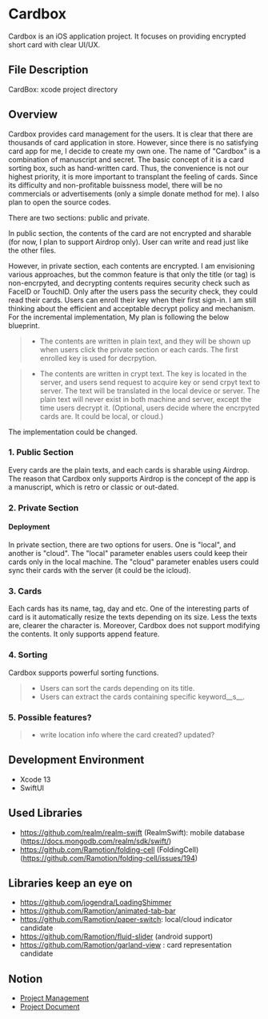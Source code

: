 # Cardbox

Cardbox is an iOS application project.
It focuses on providing encrypted short card with clear UI/UX.


## File Description
CardBox: xcode project directory


## Overview

Cardbox provides card management for the users.
It is clear that there are thousands of card application in store.
However, since there is no satisfying card app for me, I decide to create my own one.
The name of "Cardbox" is a combination of manuscript and secret.
The basic concept of it is a card sorting box, such as hand-written card.
Thus, the convenience is not our highest priority, it is more important to transplant the feeling of cards.
Since its difficulty and non-profitable buissness model, there will be no commercials or advertisements (only a simple donate method for me).
I also plan to open the source codes.


There are two sections: public and private.

In public section, the contents of the card are not encrypted and sharable (for now, I plan to support Airdrop only).
User can write and read just like the other files.

However, in private section, each contents are encrypted.
I am envisioning various approaches, but the common feature is that only the title (or tag) is non-encrpyted, and decrypting contents requires security check such as FaceID or TouchID.
Only after the users pass the security check, they could read their cards.
Users can enroll their key when their first sign-in.
I am still thinking about the efficient and acceptable decrypt policy and mechanism.
For the incremental implementation, My plan is following the below blueprint.


  > * The contents are written in plain text, and they will be shown up when users click the private section or each cards. 
  The first enrolled key is used for decrpytion.

  > * The contents are written in crypt text. 
  The key is located in the server, and users send request to acquire key or send crpyt text to server.
  The text will be translated in the local device or server.
  The plain text will never exist in both machine and server, except the time users decrypt it.
  (Optional, users decide where the encrpyted cards are.
   It could be local, or cloud.)


The implementation could be changed.


### 1. Public Section

Every cards are the plain texts, and each cards is sharable using Airdrop.
The reason that Cardbox only supports Airdrop is the concept of the app is a manuscript, which is retro or classic or out-dated.


### 2. Private Section  

#### Deployment

In private section, there are two options for users.
One is "local", and another is "cloud".
The "local" parameter enables users could keep their cards only in the local machine.
The "cloud" parameter enables users could sync their cards with the server (it could be the icloud).


### 3. Cards

Each cards has its name, tag, day and etc.
One of the interesting parts of card is it automatically resize the texts depending on its size.
Less the texts are, clearer the character is.
Moreover, Cardbox does not support modifying the contents. 
It only supports append feature.


### 4. Sorting

Cardbox supports powerful sorting functions.
  > * Users can sort the cards depending on its title.
  > * Users can extract the cards containing specific keyword__s__.


### 5. Possible features?

  > * write location info where the card created? updated?

## Development Environment
  * Xcode 13
  * SwiftUI 


## Used Libraries
  * https://github.com/realm/realm-swift (RealmSwift): mobile database (https://docs.mongodb.com/realm/sdk/swift/)
  * https://github.com/Ramotion/folding-cell (FoldingCell) (https://github.com/Ramotion/folding-cell/issues/194)


## Libraries keep an eye on
  * https://github.com/jogendra/LoadingShimmer
  * https://github.com/Ramotion/animated-tab-bar 
  * https://github.com/Ramotion/paper-switch: local/cloud indicator candidate
  * https://github.com/Ramotion/fluid-slider (android support)
  * https://github.com/Ramotion/garland-view : card representation candidate

## Notion
  * [Project Management](https://seen-fact-e72.notion.site/CardBox-bb5bce7e77c8452887465d6e9a5a35fd)
  * [Project Document](https://seen-fact-e72.notion.site/3eecd6b7806747cf9046dd37e7f5e2d8?v=285285f2604d484eb4c3b93a400b9bcf)

